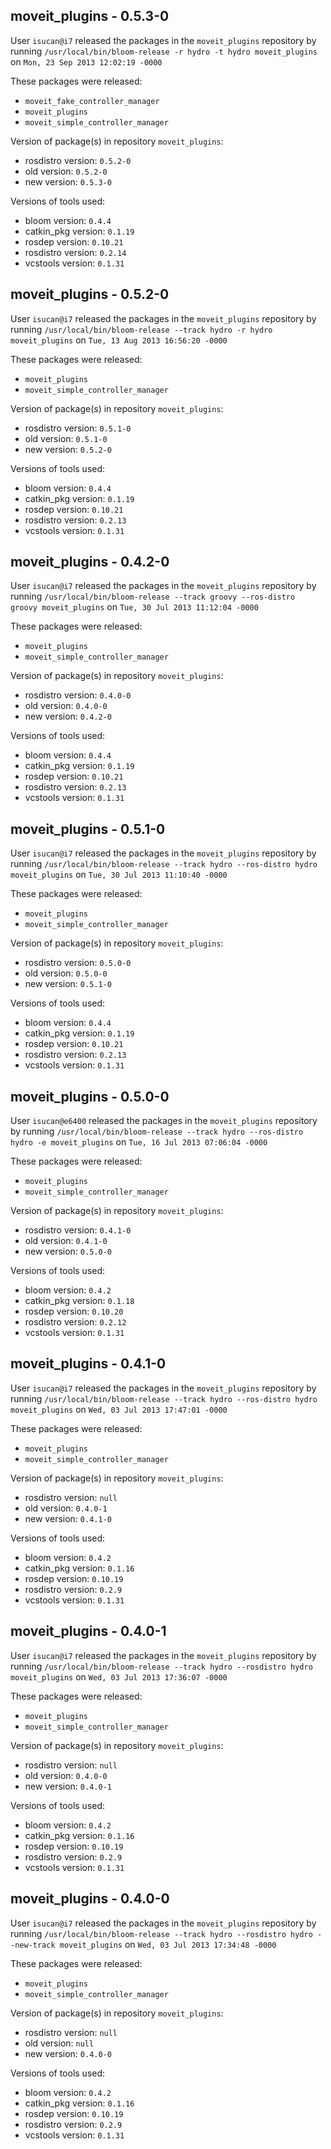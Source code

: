 ## moveit_plugins - 0.5.3-0

User `isucan@i7` released the packages in the `moveit_plugins` repository by running `/usr/local/bin/bloom-release -r hydro -t hydro moveit_plugins` on `Mon, 23 Sep 2013 12:02:19 -0000`

These packages were released:
- `moveit_fake_controller_manager`
- `moveit_plugins`
- `moveit_simple_controller_manager`

Version of package(s) in repository `moveit_plugins`:
- rosdistro version: `0.5.2-0`
- old version: `0.5.2-0`
- new version: `0.5.3-0`

Versions of tools used:
- bloom version: `0.4.4`
- catkin_pkg version: `0.1.19`
- rosdep version: `0.10.21`
- rosdistro version: `0.2.14`
- vcstools version: `0.1.31`


## moveit_plugins - 0.5.2-0

User `isucan@i7` released the packages in the `moveit_plugins` repository by running `/usr/local/bin/bloom-release --track hydro -r hydro moveit_plugins` on `Tue, 13 Aug 2013 16:56:20 -0000`

These packages were released:
- `moveit_plugins`
- `moveit_simple_controller_manager`

Version of package(s) in repository `moveit_plugins`:
- rosdistro version: `0.5.1-0`
- old version: `0.5.1-0`
- new version: `0.5.2-0`

Versions of tools used:
- bloom version: `0.4.4`
- catkin_pkg version: `0.1.19`
- rosdep version: `0.10.21`
- rosdistro version: `0.2.13`
- vcstools version: `0.1.31`


## moveit_plugins - 0.4.2-0

User `isucan@i7` released the packages in the `moveit_plugins` repository by running `/usr/local/bin/bloom-release --track groovy --ros-distro groovy moveit_plugins` on `Tue, 30 Jul 2013 11:12:04 -0000`

These packages were released:
- `moveit_plugins`
- `moveit_simple_controller_manager`

Version of package(s) in repository `moveit_plugins`:
- rosdistro version: `0.4.0-0`
- old version: `0.4.0-0`
- new version: `0.4.2-0`

Versions of tools used:
- bloom version: `0.4.4`
- catkin_pkg version: `0.1.19`
- rosdep version: `0.10.21`
- rosdistro version: `0.2.13`
- vcstools version: `0.1.31`


## moveit_plugins - 0.5.1-0

User `isucan@i7` released the packages in the `moveit_plugins` repository by running `/usr/local/bin/bloom-release --track hydro --ros-distro hydro moveit_plugins` on `Tue, 30 Jul 2013 11:10:40 -0000`

These packages were released:
- `moveit_plugins`
- `moveit_simple_controller_manager`

Version of package(s) in repository `moveit_plugins`:
- rosdistro version: `0.5.0-0`
- old version: `0.5.0-0`
- new version: `0.5.1-0`

Versions of tools used:
- bloom version: `0.4.4`
- catkin_pkg version: `0.1.19`
- rosdep version: `0.10.21`
- rosdistro version: `0.2.13`
- vcstools version: `0.1.31`


## moveit_plugins - 0.5.0-0

User `isucan@e6400` released the packages in the `moveit_plugins` repository by running `/usr/local/bin/bloom-release --track hydro --ros-distro hydro -e moveit_plugins` on `Tue, 16 Jul 2013 07:06:04 -0000`

These packages were released:
- `moveit_plugins`
- `moveit_simple_controller_manager`

Version of package(s) in repository `moveit_plugins`:
- rosdistro version: `0.4.1-0`
- old version: `0.4.1-0`
- new version: `0.5.0-0`

Versions of tools used:
- bloom version: `0.4.2`
- catkin_pkg version: `0.1.18`
- rosdep version: `0.10.20`
- rosdistro version: `0.2.12`
- vcstools version: `0.1.31`


## moveit_plugins - 0.4.1-0

User `isucan@i7` released the packages in the `moveit_plugins` repository by running `/usr/local/bin/bloom-release --track hydro --ros-distro hydro moveit_plugins` on `Wed, 03 Jul 2013 17:47:01 -0000`

These packages were released:
- `moveit_plugins`
- `moveit_simple_controller_manager`

Version of package(s) in repository `moveit_plugins`:
- rosdistro version: `null`
- old version: `0.4.0-1`
- new version: `0.4.1-0`

Versions of tools used:
- bloom version: `0.4.2`
- catkin_pkg version: `0.1.16`
- rosdep version: `0.10.19`
- rosdistro version: `0.2.9`
- vcstools version: `0.1.31`


## moveit_plugins - 0.4.0-1

User `isucan@i7` released the packages in the `moveit_plugins` repository by running `/usr/local/bin/bloom-release --track hydro --rosdistro hydro moveit_plugins` on `Wed, 03 Jul 2013 17:36:07 -0000`

These packages were released:
- `moveit_plugins`
- `moveit_simple_controller_manager`

Version of package(s) in repository `moveit_plugins`:
- rosdistro version: `null`
- old version: `0.4.0-0`
- new version: `0.4.0-1`

Versions of tools used:
- bloom version: `0.4.2`
- catkin_pkg version: `0.1.16`
- rosdep version: `0.10.19`
- rosdistro version: `0.2.9`
- vcstools version: `0.1.31`


## moveit_plugins - 0.4.0-0

User `isucan@i7` released the packages in the `moveit_plugins` repository by running `/usr/local/bin/bloom-release --track hydro --rosdistro hydro --new-track moveit_plugins` on `Wed, 03 Jul 2013 17:34:48 -0000`

These packages were released:
- `moveit_plugins`
- `moveit_simple_controller_manager`

Version of package(s) in repository `moveit_plugins`:
- rosdistro version: `null`
- old version: `null`
- new version: `0.4.0-0`

Versions of tools used:
- bloom version: `0.4.2`
- catkin_pkg version: `0.1.16`
- rosdep version: `0.10.19`
- rosdistro version: `0.2.9`
- vcstools version: `0.1.31`


